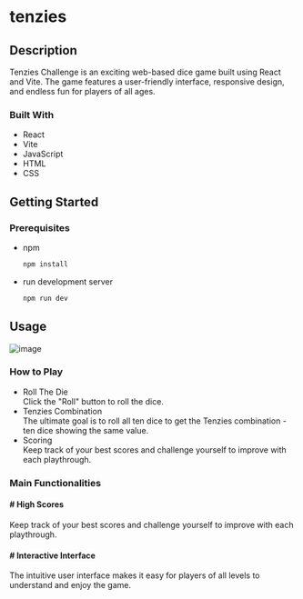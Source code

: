 # tenzies

<!-- ABOUT THE PROJECT -->
## Description
Tenzies Challenge is an exciting web-based dice game built using React and Vite. The game features a user-friendly interface, responsive design, and endless fun for players of all ages.

### Built With
<ul>
  <li>React</li>
  <li>Vite</li>
  <li>JavaScript</li>
  <li>HTML</li>
  <li>CSS</li>
</ul>

<!-- GETTING STARTED -->
## Getting Started
### Prerequisites

* npm
  ```sh
  npm install
  ```
* run development server
  ```sh
  npm run dev
  ```
  
<!-- USAGE EXAMPLES -->
## Usage

![image](https://github.com/grgttdln/tenzies/assets/85463029/6b552b3d-91f9-4733-bf60-ff0a1512d7ba)

### How to Play
<ul>
  <li>Roll The Die</li>
  Click the "Roll" button to roll the dice.
  <li>Tenzies Combination</li>
  The ultimate goal is to roll all ten dice to get the Tenzies combination - ten dice showing the same value.
  <li>Scoring</li>
  Keep track of your best scores and challenge yourself to improve with each playthrough.
</ul>

### Main Functionalities

#### # High Scores
Keep track of your best scores and challenge yourself to improve with each playthrough.

#### # Interactive Interface
The intuitive user interface makes it easy for players of all levels to understand and enjoy the game.
